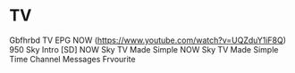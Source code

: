 # TV
Gbfhrbd TV EPG NOW
(https://www.youtube.com/watch?v=UQZduY1iF8Q)
950 Sky Intro [SD]
NOW Sky TV Made Simple 
NOW Sky TV Made Simple
Time Channel Messages Frvourite
